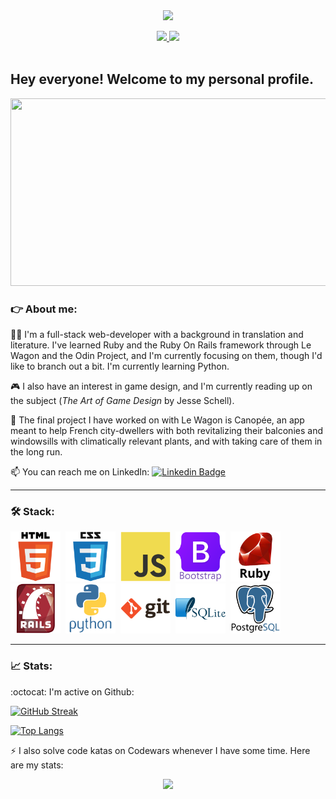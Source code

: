 <div id="header" align="center">
    <img src="https://media.giphy.com/media/v1.Y2lkPTc5MGI3NjExZnI1NW1rczR0ZHoza3lhZXByZnZjbXFsdGFxZTJ4cHVucTdmZjNxciZlcD12MV9pbnRlcm5hbF9naWZfYnlfaWQmY3Q9cw/xTk9ZOk8WmSKQpFg1W/giphy.gif" width="100"/>
    <p></p>
    <div id="badges">
        <a href="https://www.linkedin.com/in/julpons/">
            <img src="https://img.shields.io/badge/LinkedIn-blue?logo=linkedin&logoColor=white&style=for-the-badge">
        </a>
        <a href="https://qwib-qwib.github.io/julien-pons-portfolio/">
            <img src="https://img.shields.io/badge/Portfolio-e9d985?&style=for-the-badge">
        </a>
    </div>
    <img src="https://komarev.com/ghpvc/?username=Qwib-Qwib&style=flat-square&color=blue" alt=""/>
</div>

**Hey everyone! Welcome to my personal profile.**
---
<div align="center">
  <img src="https://media.giphy.com/media/dWesBcTLavkZuG35MI/giphy.gif" width="600" height="300"/>
</div>

### :point_right: About me:

:man_technologist: I'm a full-stack web-developer with a background in translation and literature. I've learned Ruby and the Ruby On Rails framework through Le Wagon and the Odin Project, and I'm currently focusing on them, though I'd like to branch out a bit. I'm currently learning Python.

:video_game: I also have an interest in game design, and I'm currently reading up on the subject (*The Art of Game Design* by Jesse Schell).

🌱 The final project I have worked on with Le Wagon is Canopée, an app meant to help French city-dwellers with both revitalizing their balconies and windowsills with climatically relevant plants, and with taking care of them in the long run.

:mailbox: You can reach me on LinkedIn: [![Linkedin Badge](https://img.shields.io/badge/-julpons-blue?style=flat&logo=Linkedin&logoColor=white)](https://www.linkedin.com/in/julpons/)

---

### :hammer_and_wrench: Stack:

<div>
    <img src="https://github.com/devicons/devicon/blob/master/icons/html5/html5-original-wordmark.svg" title="HTML" alt="HTML" width="80" height="80"/>&nbsp;
    <img src="https://github.com/devicons/devicon/blob/master/icons/css3/css3-original-wordmark.svg" title="CSS" alt="CSS" width="80" height="80"/>&nbsp;
    <img src="https://github.com/devicons/devicon/blob/master/icons/javascript/javascript-original.svg" title="JavaScript" alt="JavaScript" width="80" height="80"/>&nbsp;
    <img src="https://github.com/devicons/devicon/blob/master/icons/bootstrap/bootstrap-original-wordmark.svg" title="Bootstrap" alt="Bootstrap" width="80" height="80"/>&nbsp;
    <img src="https://github.com/devicons/devicon/blob/master/icons/ruby/ruby-original-wordmark.svg" title="Ruby" alt="Ruby" width="80" height="80"/>&nbsp;
    <img src="https://github.com/devicons/devicon/blob/master/icons/rails/rails-original-wordmark.svg" title="Rails" alt="Rails" width="80" height="80"/>&nbsp;
    <img src="https://github.com/devicons/devicon/blob/master/icons/python/python-original-wordmark.svg" title="Python" alt="Python" width="80" height="80"/>&nbsp;
    <img src="https://github.com/devicons/devicon/blob/master/icons/git/git-original-wordmark.svg" title="git" alt="git" width="80" height="80"/>&nbsp;
    <img src="https://github.com/devicons/devicon/blob/master/icons/sqlite/sqlite-original-wordmark.svg" title="SQLite" alt="SQLite" width="80" height="80"/>&nbsp;
    <img src="https://github.com/devicons/devicon/blob/master/icons/postgresql/postgresql-original-wordmark.svg" title="PostgreSQL" alt="PostgreSQL" width="80" height="80"/>&nbsp;
</div>

---

### :chart_with_upwards_trend: Stats:

:octocat: I'm active on Github:

[![GitHub Streak](http://github-readme-streak-stats.herokuapp.com?user=Qwib-Qwib&theme=dark&background=000000)](https://git.io/streak-stats)

[![Top Langs](https://github-readme-stats.vercel.app/api/top-langs/?username=Qwib-Qwib&layout=compact&theme=vision-friendly-dark)](https://github.com/anuraghazra/github-readme-stats)

:zap: I also solve code katas on Codewars whenever I have some time. Here are my stats:

<p align="center" >
    <a href="LINK TO: WHEN CLICKED">
      <img src="https://github.r2v.ch/codewars?user=Qwib-Qwib&name=false&top_languages=true&stroke=%23b362ff&theme=gradient_purple_dark_by_level" />
    </a>
</p>
